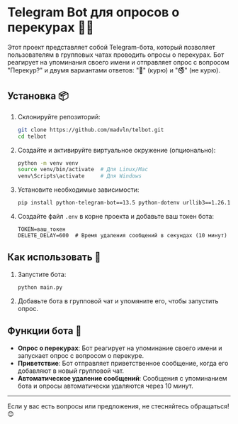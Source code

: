 # Telegram Bot для опросов о перекурах 🐍🚬

Этот проект представляет собой Telegram-бота, который позволяет пользователям в групповых чатах проводить опросы о перекурах. Бот реагирует на упоминания своего имени и отправляет опрос с вопросом "Перекур?" и двумя вариантами ответов: "🚬" (курю) и "🚭" (не курю).

## Установка 📦

1. Склонируйте репозиторий:

   ```bash
   git clone https://github.com/madvln/telbot.git
   cd telbot
   ```

2. Создайте и активируйте виртуальное окружение (опционально):

   ```bash
   python -m venv venv
   source venv/bin/activate  # Для Linux/Mac
   venv\Scripts\activate     # Для Windows
   ```

3. Установите необходимые зависимости:

   ```bash
   pip install python-telegram-bot==13.5 python-dotenv urllib3==1.26.15
   ```

4. Создайте файл `.env` в корне проекта и добавьте ваш токен бота:

   ```plaintext
   TOKEN=ваш_токен
   DELETE_DELAY=600  # Время удаления сообщений в секундах (10 минут)
   ```

## Как использовать 🤖

1. Запустите бота:

   ```bash
   python main.py
   ```

2. Добавьте бота в групповой чат и упомяните его, чтобы запустить опрос.

## Функции бота 🌟

- **Опрос о перекурах**: Бот реагирует на упоминание своего имени и запускает опрос с вопросом о перекуре.
- **Приветствие**: Бот отправляет приветственное сообщение, когда его добавляют в новый групповой чат.
- **Автоматическое удаление сообщений**: Сообщения с упоминанием бота и опросы автоматически удаляются через 10 минут.


---

Если у вас есть вопросы или предложения, не стесняйтесь обращаться! 😊
